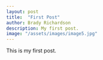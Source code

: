 ```yaml
---
layout: post
title:  "First Post"
author: Brady Richardson
description: My first post.   
image: "/assets/images/image5.jpg"
---
```

This is my first post.
